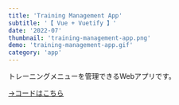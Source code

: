 ```yaml
---
title: 'Training Management App'
subtitle: '【 Vue + Vuetify 】'
date: '2022-07'
thumbnail: 'training-management-app.png'
demo: 'training-management-app.gif'
category: 'app'
---
```


トレーニングメニューを管理できるWebアプリです。

[→コードはこちら](https://github.com/khkmgch/Task_Management_App)